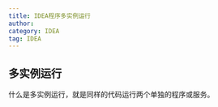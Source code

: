 ```yaml
---
title: IDEA程序多实例运行
author:
category: IDEA
tag: IDEA
---
```


## 多实例运行

什么是多实例运行，就是同样的代码运行两个单独的程序或服务。
